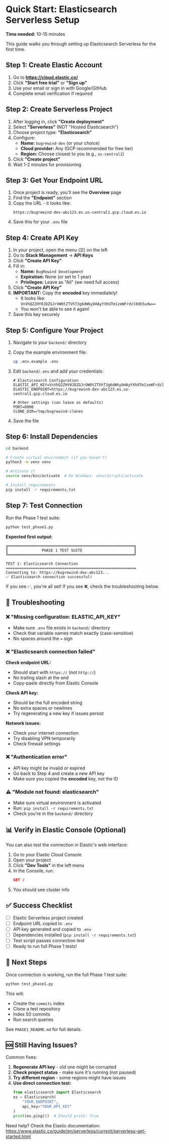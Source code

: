 # Quick Start: Elasticsearch Serverless Setup

**Time needed:** 10-15 minutes

This guide walks you through setting up Elasticsearch Serverless for the first time.

## Step 1: Create Elastic Account

1. Go to **https://cloud.elastic.co/**
2. Click **"Start free trial"** or **"Sign up"**
3. Use your email or sign in with Google/GitHub
4. Complete email verification if required

## Step 2: Create Serverless Project

1. After logging in, click **"Create deployment"**
2. Select **"Serverless"** (NOT "Hosted Elasticsearch")
3. Choose project type: **"Elasticsearch"**
4. Configure:
   - **Name:** `bugrewind-dev` (or your choice)
   - **Cloud provider:** Any (GCP recommended for free tier)
   - **Region:** Choose closest to you (e.g., `us-central1`)
5. Click **"Create project"**
6. Wait 1-2 minutes for provisioning

## Step 3: Get Your Endpoint URL

1. Once project is ready, you'll see the **Overview** page
2. Find the **"Endpoint"** section
3. Copy the URL - it looks like:
   ```
   https://bugrewind-dev-abc123.es.us-central1.gcp.cloud.es.io
   ```
4. Save this for your `.env` file

## Step 4: Create API Key

1. In your project, open the menu (☰) on the left
2. Go to **Stack Management** → **API Keys**
3. Click **"Create API Key"**
4. Fill in:
   - **Name:** `BugRewind Development`
   - **Expiration:** None (or set to 1 year)
   - **Privileges:** Leave as "All" (we need full access)
5. Click **"Create API Key"**
6. **IMPORTANT:** Copy the **encoded** key immediately!
   - It looks like: `VnVhQ2ZHY0JDZGJrUW0tZTVhT3g6dWkybHAyYXhUTm1zeWFrdzl0dk5udw==`
   - You won't be able to see it again!
7. Save this key securely

## Step 5: Configure Your Project

1. Navigate to your `backend/` directory
2. Copy the example environment file:
   ```bash
   cp .env.example .env
   ```

3. Edit `backend/.env` and add your credentials:
   ```env
   # Elasticsearch Configuration
   ELASTIC_API_KEY=VnVhQ2ZHY0JDZGJrUW0tZTVhT3g6dWkybHAyYXhUTm1zeWFrdzl0dk5udw==
   ELASTIC_ENDPOINT=https://bugrewind-dev-abc123.es.us-central1.gcp.cloud.es.io

   # Other settings (can leave as defaults)
   PORT=8000
   CLONE_DIR=/tmp/bugrewind-clones
   ```

4. Save the file

## Step 6: Install Dependencies

```bash
cd backend

# Create virtual environment (if you haven't)
python3 -m venv venv

# Activate it
source venv/bin/activate  # On Windows: venv\Scripts\activate

# Install requirements
pip install -r requirements.txt
```

## Step 7: Test Connection

Run the Phase 1 test suite:

```bash
python test_phase1.py
```

**Expected first output:**
```
╔════════════════════════════════════════════════════════╗
║               PHASE 1 TEST SUITE                       ║
╚════════════════════════════════════════════════════════╝

TEST 1: Elasticsearch Connection
==========================================================
Connecting to: https://bugrewind-dev-abc123...
✅ Elasticsearch connection successful!
```

If you see ✅, you're all set! If you see ❌, check the troubleshooting below.

## 🐛 Troubleshooting

### ❌ "Missing configuration: ELASTIC_API_KEY"
- Make sure `.env` file exists in `backend/` directory
- Check that variable names match exactly (case-sensitive)
- No spaces around the `=` sign

### ❌ "Elasticsearch connection failed"
**Check endpoint URL:**
- Should start with `https://` (not `http://`)
- No trailing slash at the end
- Copy-paste directly from Elastic Console

**Check API key:**
- Should be the full encoded string
- No extra spaces or newlines
- Try regenerating a new key if issues persist

**Network issues:**
- Check your internet connection
- Try disabling VPN temporarily
- Check firewall settings

### ❌ "Authentication error"
- API key might be invalid or expired
- Go back to Step 4 and create a new API key
- Make sure you copied the **encoded** key, not the ID

### ⚠️  "Module not found: elasticsearch"
- Make sure virtual environment is activated
- Run: `pip install -r requirements.txt`
- Check you're in the `backend/` directory

## 📊 Verify in Elastic Console (Optional)

You can also test the connection in Elastic's web interface:

1. Go to your Elastic Cloud Console
2. Open your project
3. Click **"Dev Tools"** in the left menu
4. In the Console, run:
   ```json
   GET /
   ```
5. You should see cluster info

## ✅ Success Checklist

- [ ] Elastic Serverless project created
- [ ] Endpoint URL copied to `.env`
- [ ] API key generated and copied to `.env`
- [ ] Dependencies installed (`pip install -r requirements.txt`)
- [ ] Test script passes connection test
- [ ] Ready to run full Phase 1 tests!

## 🚀 Next Steps

Once connection is working, run the full Phase 1 test suite:

```bash
python test_phase1.py
```

This will:
- Create the `commits` index
- Clone a test repository
- Index 50 commits
- Run search queries

See `PHASE1_README.md` for full details.

## 🆘 Still Having Issues?

Common fixes:
1. **Regenerate API key** - old one might be corrupted
2. **Check project status** - make sure it's running (not paused)
3. **Try different region** - some regions might have issues
4. **Use direct connection test:**
   ```python
   from elasticsearch import Elasticsearch
   es = Elasticsearch(
       "YOUR_ENDPOINT",
       api_key="YOUR_API_KEY"
   )
   print(es.ping())  # Should print: True
   ```

Need help? Check the Elastic documentation: https://www.elastic.co/guide/en/serverless/current/serverless-get-started.html
